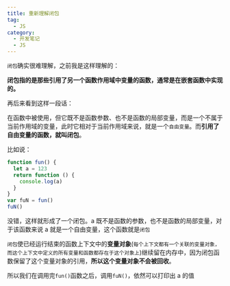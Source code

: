 ```yaml
---
title: 重新理解闭包
tag:
  - JS
category:
  - 开发笔记
  - JS
---
```


`闭包`确实很难理解，之前我是这样理解的：

**闭包指的是那些引用了另一个函数作用域中变量的函数，通常是在嵌套函数中实现的。**

再后来看到这样一段话：

在函数中被使用，但它既不是函数参数、也不是函数的局部变量，而是一个不属于当前作用域的变量，此时它相对于当前作用域来说，就是一个`自由变量`。而**引用了自由变量的函数，就叫闭包**。

比如说：

```js
function fun() {
  let a = 123
  return function () {
    console.log(a)
  }
}
var fuN = fun()
fuN()
```

没错，这样就形成了一个闭包。a 既不是函数的参数，也不是函数的局部变量，对于该函数来说 a 就是一个自由变量，这个函数就是`闭包`

`闭包`使已经运行结束的函数上下文中的**变量对象**(`每个上下文都有一个关联的变量对象，而这个上下文中定义的所有变量和函数都存在于这个对象上`)继续留在内存中，因为闭包函数保留了这个变量对象的引用，**所以这个变量对象不会被回收**。

所以我们在调用完`fun()`函数之后，调用`fuN()`，依然可以打印出 a 的值
